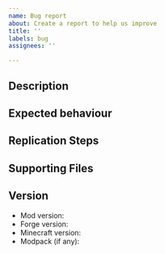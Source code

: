 ```yaml
---
name: Bug report
about: Create a report to help us improve
title: ''
labels: bug
assignees: ''

---
```


## Description

<!-- A clear and concise description of what the bug is. -->

## Expected behaviour

<!-- A clear and concise description of what you expected to happen. -->

## Replication Steps

<!-- Steps to reproduce the behaviour. -->

## Supporting Files

<!-- If applicable, add logs/screenshots to help explain your problem. -->
<!-- Please do not add raw logs to the issue. Attach a https://pastebin.com link here instead. -->

## Version

- Mod version:
- Forge version:
- Minecraft version:
- Modpack (if any):

